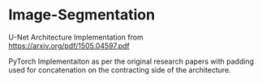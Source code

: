 # Image-Segmentation

U-Net Architecture Implementation from https://arxiv.org/pdf/1505.04597.pdf


PyTorch Implementaiton as per the original research papers with padding used for concatenation on the contracting side of the architecture.
